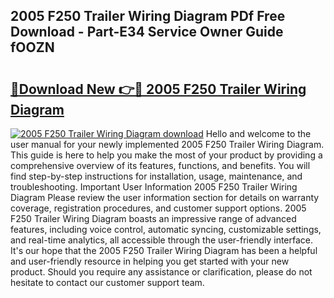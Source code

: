 ## 2005 F250 Trailer Wiring Diagram PDf Free Download - Part-E34 Service Owner Guide fOOZN

# <h2><a href="http://dflgsj4.blite.top/?on=2005+F250+Trailer+Wiring+Diagram">🔗Download New 👉🔴 2005 F250 Trailer Wiring Diagram</a></h2>

[![2005 F250 Trailer Wiring Diagram download](https://i.imgur.com/lujVjoI.png)](http://dflgsj4.blite.top/?on=2005+F250+Trailer+Wiring+Diagram)
Hello and welcome to the user manual for your newly implemented 2005 F250 Trailer Wiring Diagram. This guide is here to help you make the most of your product by providing a comprehensive overview of its features, functions, and benefits. You will find step-by-step instructions for installation, usage, maintenance, and troubleshooting. Important User Information 2005 F250 Trailer Wiring Diagram Please review the user information section for details on warranty coverage, registration procedures, and customer support options. 2005 F250 Trailer Wiring Diagram boasts an impressive range of advanced features, including voice control, automatic syncing, customizable settings, and real-time analytics, all accessible through the user-friendly interface. It's our hope that the 2005 F250 Trailer Wiring Diagram has been a helpful and user-friendly resource in helping you get started with your new product. Should you require any assistance or clarification, please do not hesitate to contact our customer support team.
